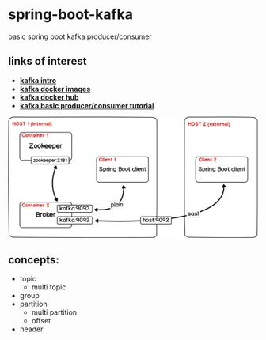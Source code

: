 # spring-boot-kafka
basic spring boot kafka producer/consumer

## links of interest
* [**kafka intro**](https://enmilocalfunciona.io/tag/kafka/)
* [**kafka docker images**](https://habr.com/en/post/529222/)  
* [**kafka docker hub**](https://hub.docker.com/r/bitnami/kafka/)
* [**kafka basic producer/consumer tutorial**](https://www.baeldung.com/spring-kafka)

![how kafka image works](./how%20kafka%20images%20works.png)

## concepts:
* topic
    - multi topic
* group
* partition
    - multi partition
    - offset
* header
